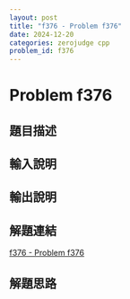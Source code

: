 ```yaml
---
layout: post
title: "f376 - Problem f376"
date: 2024-12-20
categories: zerojudge cpp
problem_id: f376
---
```


# Problem f376

## 題目描述



## 輸入說明



## 輸出說明



## 解題連結

[f376 - Problem f376](https://zerojudge.tw/ShowProblem?problemid=f376)

## 解題思路

